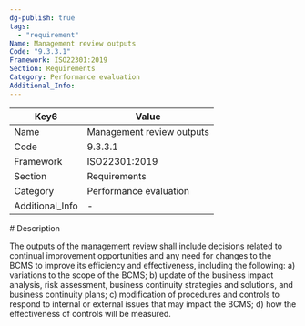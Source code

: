 ```yaml
---
dg-publish: true
tags:
  - "requirement"
Name: Management review outputs
Code: "9.3.3.1"
Framework: ISO22301:2019
Section: Requirements
Category: Performance evaluation
Additional_Info: 
---
```


<div><table class="dataview table-view-table"><thead class="table-view-thead"><tr class="table-view-tr-header"><th class="table-view-th"><span>Key</span><span class="dataview small-text">6</span></th><th class="table-view-th"><span>Value</span></th></tr></thead><tbody class="table-view-tbody"><tr><td><span>Name</span></td><td><span>Management review outputs</span></td></tr><tr><td><span>Code</span></td><td><span>9.3.3.1</span></td></tr><tr><td><span>Framework</span></td><td><span>ISO22301:2019</span></td></tr><tr><td><span>Section</span></td><td><span>Requirements</span></td></tr><tr><td><span>Category</span></td><td><span>Performance evaluation</span></td></tr><tr><td><span>Additional_Info</span></td><td><span>-</span></td></tr></tbody></table></div>
# Description

The outputs of the management review shall include decisions related to continual improvement opportunities and any need for changes to the BCMS to improve its efficiency and effectiveness, including the following: a) variations to the scope of the BCMS; b) update of the business impact analysis, risk assessment, business continuity strategies and solutions, and business continuity plans; c) modification of procedures and controls to respond to internal or external issues that may impact the BCMS; d) how the effectiveness of controls will be measured. 

